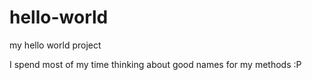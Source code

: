# hello-world
my hello world project

I spend most of my time thinking about good names for my methods :P
